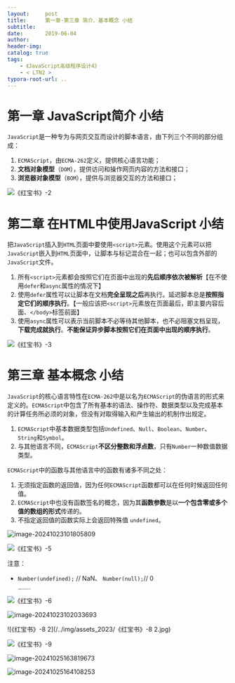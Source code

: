 ```yaml
---
layout:     post
title:      第一章-第三章 简介、基本概念 小结
subtitle:  
date:       2019-06-04
author:     
header-img: 
catalog: true
tags:
    - 《JavaScript高级程序设计4》
    - < LTN2 >
typora-root-url: ..
---
```




# 第一章  JavaScript简介 小结

​    `JavaScript`是一种专为与网页交互而设计的脚本语言，由下列三个不同的部分组成：

1. `ECMAScript`，由`ECMA-262`定义，提供核心语言功能；
2. **文档对象模型**（`DOM`），提供访问和操作网页内容的方法和接口；
3. **浏览器对象模型**（`BOM`），提供与浏览器交互的方法和接口；

![《红宝书》-2](/../img/assets_2023/《红宝书》-2.jpg)

# 第二章 在HTML中使用JavaScript 小结

​    把`JavaScript`插入到`HTML`页面中要使用`<script>`元素。使用这个元素可以把`JavaScript`嵌入到`HTML`页面中，让脚本与标记混合在一起；也可以包含外部的`JavaScript`文件。

1. 所有`<script>`元素都会按照它们在页面中出现的**先后顺序依次被解析**【在不使用`defer`和`async`属性的情况下】
2. 使用`defer`属性可以让脚本在文档**完全呈现之后**再执行。延迟脚本总是**按照指定它们的顺序执行**。【一般应该把`<script>`元素放在页面最后，即主要内容后面、`</body>`标签前面】
3. 使用`async`属性可以表示当前脚本不必等待其他脚本，也不必阻塞文档呈现，**下载完成就执行**。**不能保证异步脚本按照它们在页面中出现的顺序执行**。

![《红宝书》-3](/../img/assets_2023/《红宝书》-3.jpg)



# 第三章 基本概念 小结

​    `JavaScript`的核心语言特性在`ECMA-262`中是以名为`ECMAScript`的伪语言的形式来定义的。`ECMAScript`中包含了所有基本的语法、操作符、数据类型以及完成基本的计算任务所必须的对象，但没有对取得输入和产生输出的机制作出规定。

1. `ECMAScript`中基本数据类型包括`Undefined`、`Null`、`Boolean`、`Number`、`String`和`Symbol`。
2. 与其他语言不同，`ECMAScript`**不区分整数和浮点数**，只有`Number`一种数值数据类型。



`ECMAScript`中的函数与其他语言中的函数有诸多不同之处：

1. 无须指定函数的返回值，因为任何`ECMAScript`函数都可以在任何时候返回任何值。
2. `ECMAScript`中也没有函数签名的概念，因为其**函数参数**是以**一个包含零或多个值的数组的形式**传递的。
3. 不指定返回值的函数实际上会返回特殊值 `undefined`。



![image-20241023101805809](/../img/assets_2023/image-20241023101805809.png)

![《红宝书》-5](/../img/assets_2023/《红宝书》-5.jpg)

注意：

- `Number(undefined);` // NaN、 `Number(null);`// 0

    <img src="/../img/assets_2023/image-20241025131214501.png" alt="image-20241025131214501" style="zoom:15%;" />

![《红宝书》-6](/../img/assets_2023/《红宝书》-6.jpg)

![image-20241023102033693](/../img/assets_2023/image-20241023102033693.png)

![《红宝书》-8 2](/../img/assets_2023/《红宝书》-8 2.jpg)

![《红宝书》-9](/../img/assets_2023/《红宝书》-9.jpg)

![image-20241025163819673](/../img/assets_2023/image-20241025163819673.png)

![image-20241025164108253](/../img/assets_2023/image-20241025164108253.png)